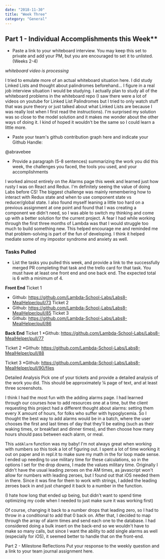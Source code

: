 ```yaml
---
date: "2018-11-30"
title: "Week Three"
category: "General"
---
```


## Part 1 - Individual Accomplishments this Week**
* Paste a link to your whiteboard interview. You may keep this set to private and add your PM, but you are encouraged to set it to unlisted. (Weeks 2-4)

_whiteboard video is processing_

I tried to emulate more of an actual whiteboard situation here. I did study Linked Lists and thought about palindromes beforehand... I figure in a real job interview situation I would be studying. I actually plan to study all of the whiteboard problems in the whiteboard repo (I saw there were a lot of videos on youtube for Linked List Palindromes but I tried to only watch stuff that was pure theory or just talked about what Linked Lists are because I was really lost when I first read the instructions). I'm surprised my solution was so close to the model solution and it makes me wonder about the other ways of doing it. I kind of hoped it wouldn't be the same so I could learn a little more.

* Paste your team's github contribution graph here and indicate your Github Handle:

[](https://i.ibb.co/zP4mZNR/contributions.png)
@abravebee

* Provide a paragraph (5-8 sentences) summarizing the work you did this week, the challenges you faced, the tools you used, and your accomplishments

I worked almost entirely on the Alarms page this week and learned just how rusty I was on React and Redux. I'm definitely seeing the value of doing Labs before CS! The biggest challenge was mainly remembering how to interact with Redux state and when to use component state vs reducer/global state. I also found myself leaning a little too hard on a previous assignment at one point and found that I was creating a component we didn't need, so I was able to switch my thinking and come up with a better solution for the current project. A fear I had while working through the first three months of Lambda was that I would struggle too much to build something new. This helped encourage me and reminded me that problem-solving is part of the fun of developing. I think it helped mediate some of my impostor syndrome and anxiety as well.

### Tasks Pulled
* List the tasks you pulled this week, and provide a link to the successfully merged PR completing that task and the trello card for that task.  You must have at least one front end and one back end. The expected total is 6 with a minimum of 4.

**Front End**
Ticket 1
* Github: https://github.com/Lambda-School-Labs/Labs8-MealHelper/pull/73
Ticket 2
* Github: https://github.com/Lambda-School-Labs/Labs8-MealHelper/pull/85
Ticket 3
* Github: https://github.com/Lambda-School-Labs/Labs8-MealHelper/pull/86

**Back End**
Ticket 1
*Github: https://github.com/Lambda-School-Labs/Labs8-MealHelper/pull/77

Ticket 2
*Github: https://github.com/Lambda-School-Labs/Labs8-MealHelper/pull/88

Ticket 3
*Github: https://github.com/Lambda-School-Labs/Labs8-MealHelper/pull/90/files


Detailed Analysis
Pick one of your tickets and provide a detailed analysis of the work you did.  This should be approximately ¼ page of text, and at least three screenshots.

I think I had the most fun with the adding alarms page. I had learned through our courses how to add resources one at a time, but the client requesting this project had a different thought about alarms: setting them every X amount of hours, for folks who suffer with hypoglycemia. So I thought the best way to add alarms would be in a batch, where the user chooses the first and last times of day that they'll be eating (such as their waking times, or breakfast and dinner times), and then choose how many hours should pass between each alarm, or meal.

[](https://i.ibb.co/FVyk8gT/addAlarm.png)

This `addAlarm` function was my baby! I'm not always great when working with numbers so this took a lot of figuring out. I spent a lot of time working it out on paper and in repl.it to make sure my math in the for loop made sense. I ended up needing to use military time for these calculations, so in the options I set for the drop downs, I made the values military time. Originally I didn't have the usual leading zeroes on the AM times, as javascript won't allow for numbers with leading zeroes, but I found out that iOS needed them in there. Since it was fine for them to work with strings, I added the leading zeroes back in and just changed it back to a number in the function.

[](https://i.ibb.co/NThKPHR/options.png)

(I hate how long that ended up being, but didn't want to spend time optimizing my code when I needed to just make sure it was working first)

Of course, changing it back to a number drops that leading zero, so I had to throw in a conditional to add that 0 back on. After that, I decided to map through the array of alarm times and send each one to the database. I had considered doing a bulk insert on the back-end so we wouldn't have to make so many calls, but since I want the ability to add single alarms as well (especially for iOS), it seemed better to handle that on the front-end.


Part 2 - Milestone Reflections
Put your response to the weekly question and a link to your team journal assignment here.


